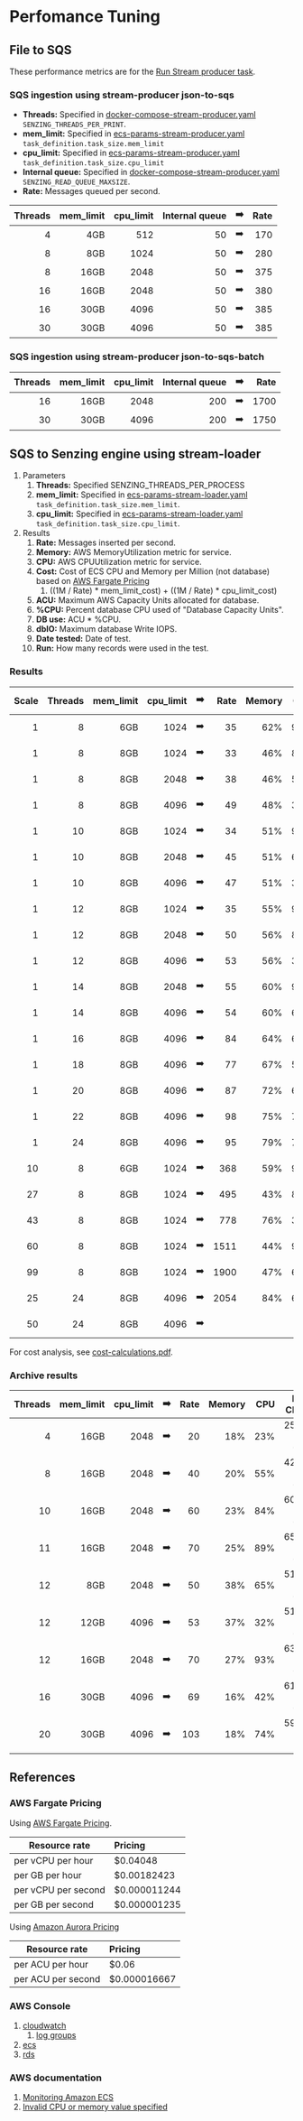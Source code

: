 # Perfomance Tuning

## File to SQS

These performance metrics are for the
[Run Stream producer task](README.md#run-stream-producer-task).

### SQS ingestion using stream-producer json-to-sqs

- **Threads:**
  Specified in
  [docker-compose-stream-producer.yaml](../../resources/advanced/docker-compose-stream-producer.yaml)
  `SENZING_THREADS_PER_PRINT`.
- **mem_limit:**
  Specified in
  [ecs-params-stream-producer.yaml](../../resources/advanced/ecs-params-stream-producer.yaml)
  `task_definition.task_size.mem_limit`
- **cpu_limit:**
  Specified in
  [ecs-params-stream-producer.yaml](../../resources/advanced/ecs-params-stream-producer.yaml)
  `task_definition.task_size.cpu_limit`
- **Internal queue:**
  Specified in
  [docker-compose-stream-producer.yaml](../../resources/advanced/docker-compose-stream-producer.yaml)
  `SENZING_READ_QUEUE_MAXSIZE`.
- **Rate:** Messages queued per second.

| Threads | mem_limit | cpu_limit | Internal queue | :arrow_right: | Rate |
|--------:|----------:|----------:|---------------:|:-------------:|-----:|
|       4 |       4GB |       512 |             50 | :arrow_right: |  170 |
|       8 |       8GB |      1024 |             50 | :arrow_right: |  280 |
|       8 |      16GB |      2048 |             50 | :arrow_right: |  375 |
|      16 |      16GB |      2048 |             50 | :arrow_right: |  380 |
|      16 |      30GB |      4096 |             50 | :arrow_right: |  385 |
|      30 |      30GB |      4096 |             50 | :arrow_right: |  385 |

### SQS ingestion using stream-producer json-to-sqs-batch

| Threads | mem_limit | cpu_limit | Internal queue | :arrow_right: | Rate |
|--------:|----------:|----------:|---------------:|:-------------:|-----:|
|      16 |      16GB |      2048 |            200 | :arrow_right: | 1700 |
|      30 |      30GB |      4096 |            200 | :arrow_right: | 1750 |

## SQS to Senzing engine using stream-loader

1. Parameters
    1. **Threads:** Specified SENZING_THREADS_PER_PROCESS
    1. **mem_limit:**
       Specified in
       [ecs-params-stream-loader.yaml](../../resources/advanced/ecs-params-stream-loader.yaml)
       `task_definition.task_size.mem_limit`.
    1. **cpu_limit:**
       Specified in
       [ecs-params-stream-loader.yaml](../../resources/advanced/ecs-params-stream-loader.yaml)
       `task_definition.task_size.cpu_limit`.
1. Results
    1. **Rate:** Messages inserted per second.
    1. **Memory:** AWS MemoryUtilization metric for service.
    1. **CPU:** AWS CPUUtilization metric for service.
    1. **Cost:** Cost of ECS CPU and Memory per Million (not database)
       based on [AWS Fargate Pricing ](https://aws.amazon.com/fargate/pricing/)
        1. ((1M / Rate) * mem_limit_cost) + ((1M / Rate) * cpu_limit_cost)
    1. **ACU:** Maximum AWS Capacity Units allocated for database.
    1. **%CPU:** Percent database CPU used of "Database Capacity Units".
    1. **DB use:** ACU * %CPU.
    1. **dbIO:** Maximum database Write IOPS.
    1. **Date tested:** Date of test.
    1. **Run:** How many records were used in the test.

### Results

| Scale | Threads | mem_limit | cpu_limit | :arrow_right: | Rate | Memory | CPU | ACU | %CPU | DB use | dbIO | Date tested | Run |
|------:|--------:|----------:|----------:|:-------------:|-----:|-------:|----:|----:|-----:|-------:|-----:|------------:|----:|
|     1 |       8 |       6GB |      1024 | :arrow_right: |   35 |    62% | 98% |   2 |  48% |   0.96 |  10K |  2020-08-14 |  1K |
|     1 |       8 |       8GB |      1024 | :arrow_right: |   33 |    46% | 89% |   2 |  35% |   0.70 |   9K |  2020-08-12 |  1K |
|     1 |       8 |       8GB |      2048 | :arrow_right: |   38 |    46% | 51% |   2 |  50% |   1.00 |  11K |  2020-08-12 |  1K |
|     1 |       8 |       8GB |      4096 | :arrow_right: |   49 |    48% | 30% |   8 |  64% |   5.12 |  14K |  2020-08-13 |  1K |
|     1 |      10 |       8GB |      1024 | :arrow_right: |   34 |    51% | 99% |   2 |  42% |   0.84 |  10K |  2020-08-12 |  1K |
|     1 |      10 |       8GB |      2048 | :arrow_right: |   45 |    51% | 60% |   4 |  50% |   2.00 |  13K |  2020-08-12 |  1K |
|     1 |      10 |       8GB |      4096 | :arrow_right: |   47 |    51% | 36% |  16 |  70% |  11.00 |  15K |  2020-08-13 |  1K |
|     1 |      12 |       8GB |      1024 | :arrow_right: |   35 |    55% | 99% |   2 |  36% |   0.72 |  10K |  2020-08-12 |  1K |
|     1 |      12 |       8GB |      2048 | :arrow_right: |   50 |    56% | 82% |  16 |  25% |   4.00 |  15K |  2020-08-13 |  1K |
|     1 |      12 |       8GB |      4096 | :arrow_right: |   53 |    56% | 34% |   8 |  70% |   5.60 |  15K |  2020-08-13 |  1K |
|     1 |      14 |       8GB |      2048 | :arrow_right: |   55 |    60% | 90% |   8 |  56% |   4.48 |  16K |  2020-08-13 |  1K |
|     1 |      14 |       8GB |      4096 | :arrow_right: |   54 |    60% | 65% |  16 |  42% |   6.72 |  25K |  2020-08-13 |  1K |
|     1 |      16 |       8GB |      4096 | :arrow_right: |   84 |    64% | 69% |  16 |  47% |   7.52 |  28K |  2020-08-13 |  1K |
|     1 |      18 |       8GB |      4096 | :arrow_right: |   77 |    67% | 52% |  16 |  38% |   6.08 |  21K |  2020-08-13 |  1K |
|     1 |      20 |       8GB |      4096 | :arrow_right: |   87 |    72% | 62% |  16 |  63% |  10.08 |  24K |  2020-08-13 |  2K |
|     1 |      22 |       8GB |      4096 | :arrow_right: |   98 |    75% | 78% |  16 |  64% |  10.24 |  30K |  2020-08-14 |  2K |
|     1 |      24 |       8GB |      4096 | :arrow_right: |   95 |    79% | 79% |  32 |  51% |  16.32 |  30K |  2020-08-14 |  2K |
|    10 |       8 |       6GB |      1024 | :arrow_right: |  368 |    59% | 95% |  64 |  28% |        | 112K |  2020-08-14 |  1M |
|    27 |       8 |       8GB |      1024 | :arrow_right: |  495 |    43% | 88% |  64 |  52% |        | 145K |  2020-08-17 |  1M |
|    43 |       8 |       8GB |      1024 | :arrow_right: |  778 |    76% | 30% | 192 |  59% |        | 220K |  2020-08-17 |  1M |
|    60 |       8 |       8GB |      1024 | :arrow_right: | 1511 |    44% | 93% | 192 |  67% |        | 460K |  2020-08-17 |  2M |
|    99 |       8 |       8GB |      1024 | :arrow_right: | 1900 |    47% | 60% | 384 |  45% |        | 570K |  2020-08-18 |  5M |
|    25 |      24 |       8GB |      4096 | :arrow_right: | 2054 |    84% | 69% | 384 |  43% |        | 590K |  2020-08-20 |  5M |
|    50 |      24 |       8GB |      4096 | :arrow_right: |      |        |     |     |      |        |      |  2020-08-20 |  5M |


For cost analysis, see
[cost-calculations.pdf](cost-calculations.pdf).

### Archive results

| Threads | mem_limit | cpu_limit | :arrow_right: | Rate | Memory | CPU | DB CPU    | ACUs | Date tested |
|--------:|----------:|----------:|:-------------:|-----:|-------:|----:|----------:|-----:|------------:|
|       4 |      16GB |      2048 | :arrow_right: |   20 |    18% | 23% | 25% of 08 |      |             |
|       8 |      16GB |      2048 | :arrow_right: |   40 |    20% | 55% | 42% of 08 |      |             |
|      10 |      16GB |      2048 | :arrow_right: |   60 |    23% | 84% | 60% of 08 |      |             |
|      11 |      16GB |      2048 | :arrow_right: |   70 |    25% | 89% | 65% of 08 |      |             |
|      12 |       8GB |      2048 | :arrow_right: |   50 |    38% | 65% | 51% of 08 |      |             |
|      12 |      12GB |      4096 | :arrow_right: |   53 |    37% | 32% | 51% of 02 |      |  2020-08-10 |
|      12 |      16GB |      2048 | :arrow_right: |   70 |    27% | 93% | 63% of 08 |      |             |
|      16 |      30GB |      4096 | :arrow_right: |   69 |    16% | 42% | 61% of 08 |      |             |
|      20 |      30GB |      4096 | :arrow_right: |  103 |    18% | 74% | 59% of 16 |      |             |


## References

### AWS Fargate Pricing

Using
[AWS Fargate Pricing](https://aws.amazon.com/fargate/pricing/).

| Resource rate       | Pricing      |
|---------------------|:-------------|
| per vCPU per hour   | $0.04048     |
| per GB per hour     | $0.00182423  |
| per vCPU per second | $0.000011244 |
| per GB per second   | $0.000001235 |

Using
[Amazon Aurora Pricing](https://aws.amazon.com/rds/aurora/pricing/)

| Resource rate      | Pricing      |
|--------------------|:-------------|
| per ACU per hour   | $0.06        |
| per ACU per second | $0.000016667 |

### AWS Console

1. [cloudwatch](https://console.aws.amazon.com/cloudwatch/home)
    1. [log groups](https://console.aws.amazon.com/cloudwatch/home?#logsV2:log-groups)
1. [ecs](https://console.aws.amazon.com/ecs/home)
1. [rds](https://console.aws.amazon.com/rds/home?#databases:)

### AWS documentation

1. [Monitoring Amazon ECS](https://docs.aws.amazon.com/AmazonECS/latest/developerguide/ecs_monitoring.html)
1. [Invalid CPU or memory value specified](https://docs.aws.amazon.com/AmazonECS/latest/developerguide/task-cpu-memory-error.html)
